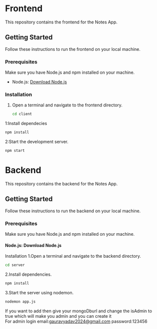 # Frontend

This repository contains the frontend for the Notes App.

## Getting Started

Follow these instructions to run the frontend on your local machine.

### Prerequisites

Make sure you have Node.js and npm installed on your machine.

- Node.js: [Download Node.js](https://nodejs.org/)
### Installation

1. Open a terminal and navigate to the frontend directory.

   ```bash
   cd client
   ```
  

  1:Install dependecies 

  ```bash
  npm install
  ```


  2:Start the development server.
   ```bash
   npm start
   ```

# Backend
This repository contains the backend for the Notes App.

## Getting Started
Follow these instructions to run the backend on your local machine.

### Prerequisites
Make sure you have Node.js and npm installed on your machine.

#### Node.js: Download Node.js
Installation
1.Open a terminal and navigate to the backend directory.
```bash
cd server
```

2.Install dependencies.
```bash
npm install
```

3.Start the server using nodemon.
```bash
nodemon app.js
```

If you want to add then give your mongoDburl and change the isAdmin to true which will make you admin and you can create it  
For admin login
email:gauravyadav2024@gmail.com
password:123456